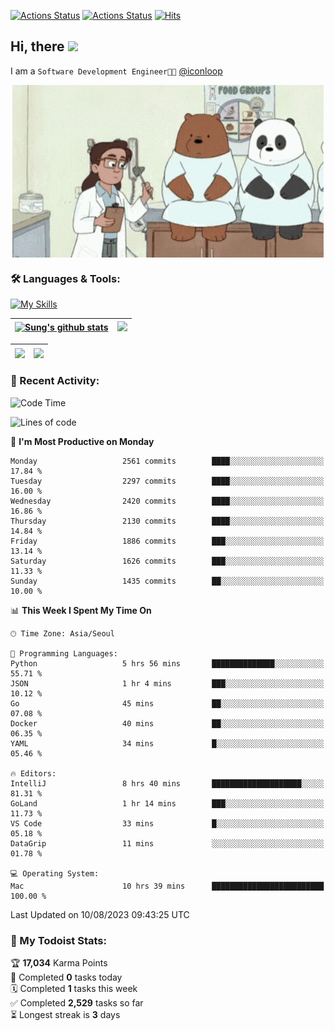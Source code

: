 
[![Actions Status](https://github.com/ddok2/ddok2/workflows/Todoist%20Readme/badge.svg)](https://github.com/ddok2/ddok2/actions)
[![Actions Status](https://github.com/ddok2/ddok2/workflows/wakatime-stats/badge.svg)](https://github.com/ddok2/ddok2/actions)
[![Hits](https://hits.seeyoufarm.com/api/count/incr/badge.svg?url=https%3A%2F%2Fgithub.com%2Fddok2&count_bg=%23FF9595&title_bg=%23555555&icon=github.svg&icon_color=%23FFFFFF&title=hits&edge_flat=false)](https://hits.seeyoufarm.com)

<!-- ![visitors](https://visitor-badge.laobi.icu/badge?page_id=ddok2.ddok2) -->
## Hi, there <img src="https://raw.githubusercontent.com/MartinHeinz/MartinHeinz/master/wave.gif" width="3%">

I am a `Software Development Engineer🧑‍💻` [@iconloop](https://github.com/iconloop)


<p align="center">
    <img align="center" alt="GIF" src="img/debugging.gif" />
</p>


### 🛠 Languages & Tools:

[![My Skills](https://skillicons.dev/icons?i=go,js,ts,py,express,react,svelte,jquery,pug,mongodb,mysql,redis,aws,docker,kubernetes)](https://skillicons.dev)


| <a href="https://github-readme-stats.vercel.app/api?username=ddok2&show_icons=true&include_all_commits=true&count_private=true&theme=buefy&hide_border=true"><img align="center" src="https://github-readme-stats.vercel.app/api?username=ddok2&show_icons=true&include_all_commits=true&count_private=true&theme=buefy&hide_border=true" alt="Sung's github stats" /></a> | <a href="https://github.com/ddok2"><img src="http://github-readme-streak-stats.herokuapp.com?user=ddok2&hide_border=true" /></a> |
| ------------- |------------- |


| <a href="https://github.com/ddok2"><img align="center" src="https://github-readme-stats.vercel.app/api/top-langs/?username=ddok2&theme=buefy&hide=html,css&hide_border=true" /></a> | <a href="https://github.com/ddok2"><img align="center" src="https://activity-graph.herokuapp.com/graph?username=ddok2&theme=github&hide_border=true" height="250" /></a> |
| ------------- |--------------------------------------------------------------------------------------------------------------------------------------------------------------------------|


<!-- <details open>
    <summary>📈 My GitHub Stats</summary>
    <p align="center">
        <a href="https://github.com/ddok2">
            <img align="center" src="https://github-readme-stats.vercel.app/api?username=ddok2&show_icons=true&include_all_commits=true&count_private=true&theme=buefy&hide_border=true" alt="Sung's github stats" />
        </a>
    </p>
</details>
<details>
    <summary>💬 Top Languages</summary>
    <p align="center"> 
        <a href="https://github.com/ddok2">
            <img align="center" src="https://github-readme-stats.vercel.app/api/top-langs/?username=ddok2&layout=compact&theme=buefy&hide=html,css&hide_border=true" />
        </a>
    </p>
</details> -->


### 🌈 Recent Activity:
<!--START_SECTION:waka-->
![Code Time](http://img.shields.io/badge/Code%20Time-2%2C249%20hrs%2054%20mins-blue)

![Lines of code](https://img.shields.io/badge/From%20Hello%20World%20I%27ve%20Written-11.5%20million%20lines%20of%20code-blue)

📅 **I'm Most Productive on Monday** 

```text
Monday                   2561 commits        ████░░░░░░░░░░░░░░░░░░░░░   17.84 % 
Tuesday                  2297 commits        ████░░░░░░░░░░░░░░░░░░░░░   16.00 % 
Wednesday                2420 commits        ████░░░░░░░░░░░░░░░░░░░░░   16.86 % 
Thursday                 2130 commits        ████░░░░░░░░░░░░░░░░░░░░░   14.84 % 
Friday                   1886 commits        ███░░░░░░░░░░░░░░░░░░░░░░   13.14 % 
Saturday                 1626 commits        ███░░░░░░░░░░░░░░░░░░░░░░   11.33 % 
Sunday                   1435 commits        ██░░░░░░░░░░░░░░░░░░░░░░░   10.00 % 
```


📊 **This Week I Spent My Time On** 

```text
🕑︎ Time Zone: Asia/Seoul

💬 Programming Languages: 
Python                   5 hrs 56 mins       ██████████████░░░░░░░░░░░   55.71 % 
JSON                     1 hr 4 mins         ███░░░░░░░░░░░░░░░░░░░░░░   10.12 % 
Go                       45 mins             ██░░░░░░░░░░░░░░░░░░░░░░░   07.08 % 
Docker                   40 mins             ██░░░░░░░░░░░░░░░░░░░░░░░   06.35 % 
YAML                     34 mins             █░░░░░░░░░░░░░░░░░░░░░░░░   05.46 % 

🔥 Editors: 
IntelliJ                 8 hrs 40 mins       ████████████████████░░░░░   81.31 % 
GoLand                   1 hr 14 mins        ███░░░░░░░░░░░░░░░░░░░░░░   11.73 % 
VS Code                  33 mins             █░░░░░░░░░░░░░░░░░░░░░░░░   05.18 % 
DataGrip                 11 mins             ░░░░░░░░░░░░░░░░░░░░░░░░░   01.78 % 

💻 Operating System: 
Mac                      10 hrs 39 mins      █████████████████████████   100.00 % 
```


 Last Updated on 10/08/2023 09:43:25 UTC
<!--END_SECTION:waka-->

### 🚧 My Todoist Stats:
<!-- TODO-IST:START -->
🏆  **17,034** Karma Points           
🌸  Completed **0** tasks today           
🗓  Completed **1** tasks this week           
✅  Completed **2,529** tasks so far           
⏳  Longest streak is **3** days
<!-- TODO-IST:END -->

